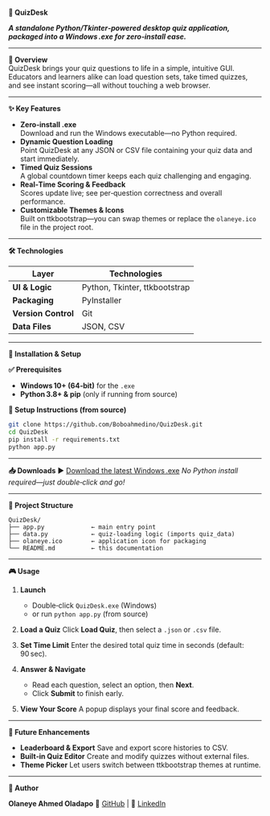 **📝 QuizDesk**

_**A standalone Python/Tkinter‑powered desktop quiz application, packaged into a Windows .exe for zero‑install ease.**_

---

**🚀 Overview**  
QuizDesk brings your quiz questions to life in a simple, intuitive GUI. Educators and learners alike can load question sets, take timed quizzes, and see instant scoring—all without touching a web browser.

---

**✨ Key Features**

- **Zero‑install .exe**  
  Download and run the Windows executable—no Python required.  
- **Dynamic Question Loading**  
  Point QuizDesk at any JSON or CSV file containing your quiz data and start immediately.  
- **Timed Quiz Sessions**  
  A global countdown timer keeps each quiz challenging and engaging.  
- **Real‑Time Scoring & Feedback**  
  Scores update live; see per‑question correctness and overall performance.  
- **Customizable Themes & Icons**  
  Built on ttkbootstrap—you can swap themes or replace the `olaneye.ico` file in the project root.

---

**🛠️ Technologies**

| **Layer**            | **Technologies**              |
|----------------------|-------------------------------|
| **UI & Logic**       | Python, Tkinter, ttkbootstrap |
| **Packaging**        | PyInstaller                   |
| **Version Control**  | Git                           |
| **Data Files**       | JSON, CSV                     |

---

**🔧 Installation & Setup**

**✅ Prerequisites**  
- **Windows 10+ (64‑bit)** for the `.exe`  
- **Python 3.8+ & pip** (only if running from source)

**📌 Setup Instructions (from source)**  
```bash
git clone https://github.com/Boboahmedino/QuizDesk.git
cd QuizDesk
pip install -r requirements.txt
python app.py
````

---

**📥 Downloads**
▶️ [Download the latest Windows .exe](https://github.com/Boboahmedino/QuizDesk/releases/latest)
*No Python install required—just double‑click and go!*

---

**📂 Project Structure**

```plaintext
QuizDesk/
├── app.py             ← main entry point
├── data.py            ← quiz‑loading logic (imports quiz_data)
├── olaneye.ico        ← application icon for packaging
└── README.md          ← this documentation
```

---

**🎮 Usage**

1. **Launch**

   * Double‑click `QuizDesk.exe` (Windows)
   * or run `python app.py` (from source)

2. **Load a Quiz**
   Click **Load Quiz**, then select a `.json` or `.csv` file.

3. **Set Time Limit**
   Enter the desired total quiz time in seconds (default: 90 sec).

4. **Answer & Navigate**

   * Read each question, select an option, then **Next**.
   * Click **Submit** to finish early.

5. **View Your Score**
   A popup displays your final score and feedback.

---

**🔮 Future Enhancements**

* **Leaderboard & Export**
  Save and export score histories to CSV.
* **Built‑in Quiz Editor**
  Create and modify quizzes without external files.
* **Theme Picker**
  Let users switch between ttkbootstrap themes at runtime.

---

**👤 Author**

**Olaneye Ahmed Oladapo**
🔗 [GitHub](https://github.com/Boboahmedino) | 🔗 [LinkedIn](https://www.linkedin.com/in/olaneye/)

